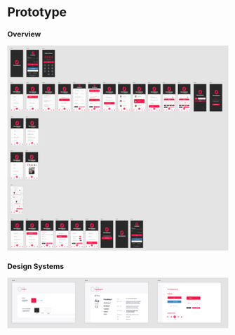 # Prototype 
### Overview
![Exemplo](/UX%20UI/cabeleireiro/mockups.png)

### Design Systems
![Exemplo](/UX%20UI/cabeleireiro/design%20systems%20hairdresser.png)


